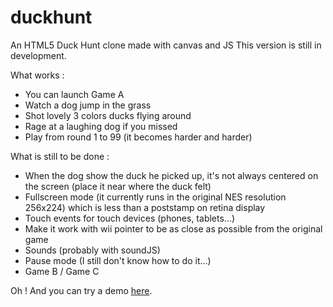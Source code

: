 duckhunt
========

An HTML5 Duck Hunt clone made with canvas and JS
This version is still in development.

What works :
- You can launch Game A
- Watch a dog jump in the grass
- Shot lovely 3 colors ducks flying around
- Rage at a laughing dog if you missed
- Play from round 1 to 99 (it becomes harder and harder)

What is still to be done :
- When the dog show the duck he picked up, it's not always centered on the screen (place it near where the duck felt)
- Fullscreen mode (it currently runs in the original NES resolution 256x224) which is less than a poststamp on retina display
- Touch events for touch devices (phones, tablets...)
- Make it work with wii pointer to be as close as possible from the original game
- Sounds (probably with soundJS)
- Pause mode (I still don't know how to do it...)
- Game B / Game C

Oh ! And you can try a demo <a href="http://adrienmas.com/labs/duckhunt/">here</a>.
